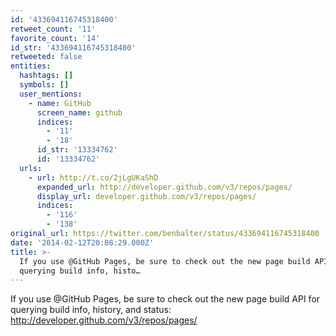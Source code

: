 ```yaml
---
id: '433694116745318400'
retweet_count: '11'
favorite_count: '14'
id_str: '433694116745318400'
retweeted: false
entities:
  hashtags: []
  symbols: []
  user_mentions:
    - name: GitHub
      screen_name: github
      indices:
        - '11'
        - '18'
      id_str: '13334762'
      id: '13334762'
  urls:
    - url: http://t.co/2jLgUKaShD
      expanded_url: http://developer.github.com/v3/repos/pages/
      display_url: developer.github.com/v3/repos/pages/
      indices:
        - '116'
        - '138'
original_url: https://twitter.com/benbalter/status/433694116745318400
date: '2014-02-12T20:08:29.000Z'
title: >-
  If you use @GitHub Pages, be sure to check out the new page build API for
  querying build info, histo…
---
```


If you use @GitHub Pages, be sure to check out the new page build API for querying build info, history, and status: http://developer.github.com/v3/repos/pages/
